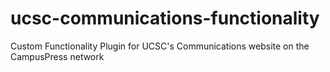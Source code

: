 # ucsc-communications-functionality
Custom Functionality Plugin for UCSC's Communications website on the CampusPress network
